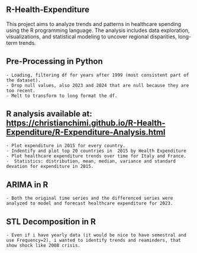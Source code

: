 ## **R-Health-Expenditure**
This project aims to analyze trends and patterns in healthcare spending using the R programming language. The analysis includes data exploration, visualizations, and statistical modeling to uncover regional disparities, long-term trends.

## **Pre-Processing in Python**
    - Loading, filtering df for years after 1999 (most consistent part of the dataset).
    - Drop null values, also 2023 and 2024 that are null because they are too recent.
    - Melt to transform to long format the df.

## **R analysis** available at:  https://christianchimi.github.io/R-Health-Expenditure/R-Expenditure-Analysis.html
    - Plot expenditure in 2015 for every country.
    - Indentify and plot top 20 countries in  2015 by Health Expenditure
    - Plot healthcare expenditure trends over time for Italy and France.
    -  Statistics: distribution, mean, median, variance and standard devation for expenditure in 2015.

## **ARIMA in R**
    - Both the original time series and the differenced series were analyzed to model and forecast healthcare expenditure for 2023.

## **STL Decomposition in R**
    - Even if i have yearly data (it would be nice to have semestral and use Frequency=2), i wanted to identify trends and reaminders, that show shock like 2008 crisis.
